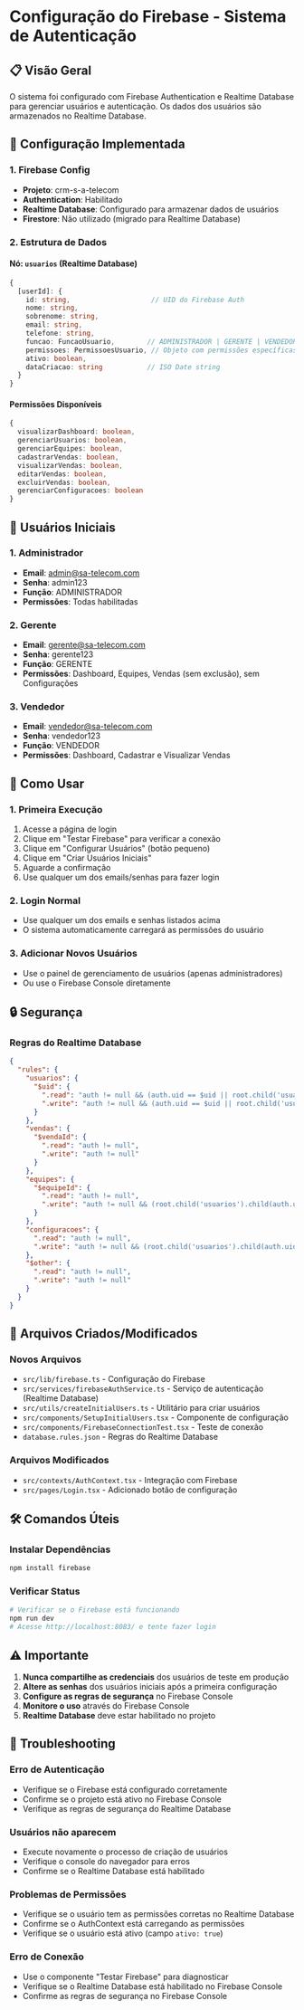 # Configuração do Firebase - Sistema de Autenticação

## 📋 Visão Geral

O sistema foi configurado com Firebase Authentication e Realtime Database para gerenciar usuários e autenticação. Os dados dos usuários são armazenados no Realtime Database.

## 🔧 Configuração Implementada

### 1. Firebase Config
- **Projeto**: crm-s-a-telecom
- **Authentication**: Habilitado
- **Realtime Database**: Configurado para armazenar dados de usuários
- **Firestore**: Não utilizado (migrado para Realtime Database)

### 2. Estrutura de Dados

#### Nó: `usuarios` (Realtime Database)
```typescript
{
  [userId]: {
    id: string,                    // UID do Firebase Auth
    nome: string,
    sobrenome: string,
    email: string,
    telefone: string,
    funcao: FuncaoUsuario,        // ADMINISTRADOR | GERENTE | VENDEDOR
    permissoes: PermissoesUsuario, // Objeto com permissões específicas
    ativo: boolean,
    dataCriacao: string           // ISO Date string
  }
}
```

#### Permissões Disponíveis
```typescript
{
  visualizarDashboard: boolean,
  gerenciarUsuarios: boolean,
  gerenciarEquipes: boolean,
  cadastrarVendas: boolean,
  visualizarVendas: boolean,
  editarVendas: boolean,
  excluirVendas: boolean,
  gerenciarConfiguracoes: boolean
}
```

## 👥 Usuários Iniciais

### 1. Administrador
- **Email**: admin@sa-telecom.com
- **Senha**: admin123
- **Função**: ADMINISTRADOR
- **Permissões**: Todas habilitadas

### 2. Gerente
- **Email**: gerente@sa-telecom.com
- **Senha**: gerente123
- **Função**: GERENTE
- **Permissões**: Dashboard, Equipes, Vendas (sem exclusão), sem Configurações

### 3. Vendedor
- **Email**: vendedor@sa-telecom.com
- **Senha**: vendedor123
- **Função**: VENDEDOR
- **Permissões**: Dashboard, Cadastrar e Visualizar Vendas

## 🚀 Como Usar

### 1. Primeira Execução
1. Acesse a página de login
2. Clique em "Testar Firebase" para verificar a conexão
3. Clique em "Configurar Usuários" (botão pequeno)
4. Clique em "Criar Usuários Iniciais"
5. Aguarde a confirmação
6. Use qualquer um dos emails/senhas para fazer login

### 2. Login Normal
- Use qualquer um dos emails e senhas listados acima
- O sistema automaticamente carregará as permissões do usuário

### 3. Adicionar Novos Usuários
- Use o painel de gerenciamento de usuários (apenas administradores)
- Ou use o Firebase Console diretamente

## 🔒 Segurança

### Regras do Realtime Database
```json
{
  "rules": {
    "usuarios": {
      "$uid": {
        ".read": "auth != null && (auth.uid == $uid || root.child('usuarios').child(auth.uid).child('permissoes').child('gerenciarUsuarios').val() == true)",
        ".write": "auth != null && (auth.uid == $uid || root.child('usuarios').child(auth.uid).child('permissoes').child('gerenciarUsuarios').val() == true)"
      }
    },
    "vendas": {
      "$vendaId": {
        ".read": "auth != null",
        ".write": "auth != null"
      }
    },
    "equipes": {
      "$equipeId": {
        ".read": "auth != null",
        ".write": "auth != null && (root.child('usuarios').child(auth.uid).child('permissoes').child('gerenciarEquipes').val() == true)"
      }
    },
    "configuracoes": {
      ".read": "auth != null",
      ".write": "auth != null && (root.child('usuarios').child(auth.uid).child('permissoes').child('gerenciarConfiguracoes').val() == true)"
    },
    "$other": {
      ".read": "auth != null",
      ".write": "auth != null"
    }
  }
}
```

## 📁 Arquivos Criados/Modificados

### Novos Arquivos
- `src/lib/firebase.ts` - Configuração do Firebase
- `src/services/firebaseAuthService.ts` - Serviço de autenticação (Realtime Database)
- `src/utils/createInitialUsers.ts` - Utilitário para criar usuários
- `src/components/SetupInitialUsers.tsx` - Componente de configuração
- `src/components/FirebaseConnectionTest.tsx` - Teste de conexão
- `database.rules.json` - Regras do Realtime Database

### Arquivos Modificados
- `src/contexts/AuthContext.tsx` - Integração com Firebase
- `src/pages/Login.tsx` - Adicionado botão de configuração

## 🛠️ Comandos Úteis

### Instalar Dependências
```bash
npm install firebase
```

### Verificar Status
```bash
# Verificar se o Firebase está funcionando
npm run dev
# Acesse http://localhost:8083/ e tente fazer login
```

## ⚠️ Importante

1. **Nunca compartilhe as credenciais** dos usuários de teste em produção
2. **Altere as senhas** dos usuários iniciais após a primeira configuração
3. **Configure as regras de segurança** no Firebase Console
4. **Monitore o uso** através do Firebase Console
5. **Realtime Database** deve estar habilitado no projeto

## 🔧 Troubleshooting

### Erro de Autenticação
- Verifique se o Firebase está configurado corretamente
- Confirme se o projeto está ativo no Firebase Console
- Verifique as regras de segurança do Realtime Database

### Usuários não aparecem
- Execute novamente o processo de criação de usuários
- Verifique o console do navegador para erros
- Confirme se o Realtime Database está habilitado

### Problemas de Permissões
- Verifique se o usuário tem as permissões corretas no Realtime Database
- Confirme se o AuthContext está carregando as permissões
- Verifique se o usuário está ativo (campo `ativo: true`)

### Erro de Conexão
- Use o componente "Testar Firebase" para diagnosticar
- Verifique se o Realtime Database está habilitado no Firebase Console
- Confirme as regras de segurança no Firebase Console 